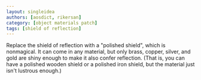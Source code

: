 ```yaml
---
layout: singleidea
authors: [aosdict, rikersan]
category: [object materials patch]
tags: [shield of reflection]
---
```

Replace the shield of reflection with a "polished shield", which is nonmagical. It can come in any material, but only brass, copper, silver, and gold are shiny enough to make it also confer reflection. (That is, you can have a polished wooden shield or a polished iron shield, but the material just isn't lustrous enough.)
